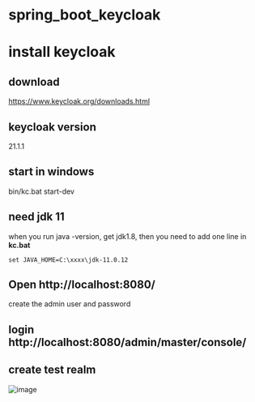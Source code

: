 # spring_boot_keycloak
# install keycloak
## download
https://www.keycloak.org/downloads.html
## keycloak version
21.1.1
## start in windows
bin/kc.bat start-dev
## need jdk 11
when you run java -version, get jdk1.8, then you need to add one line in **kc.bat**
```
set JAVA_HOME=C:\xxxx\jdk-11.0.12
```
## Open http://localhost:8080/
create the admin user and password
## login http://localhost:8080/admin/master/console/
## create test realm
![image](https://user-images.githubusercontent.com/1661052/236424081-fff85f3a-abeb-4370-977a-6fcaa3db9648.png)
